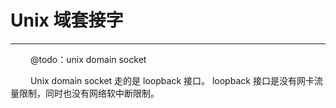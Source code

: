 # Unix 域套接字
***

&emsp;&emsp;
@todo：unix domain socket

&emsp;&emsp;
Unix domain socket 走的是 loopback 接口。
loopback 接口是没有网卡流量限制，同时也没有网络软中断限制。
